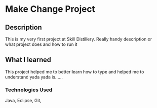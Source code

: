 # Make Change Project

## Description
This is my very first project at Skill Distillery. Really handy description or what project does and how to run it

## What I learned
This project helped me to better learn how to type and helped me to understand yada yada is......

### Technologies Used
Java, Eclipse, Git,
